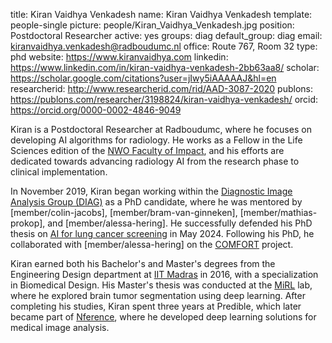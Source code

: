 title: Kiran Vaidhya Venkadesh
name: Kiran Vaidhya Venkadesh
template: people-single
picture: people/Kiran_Vaidhya_Venkadesh.jpg
position: Postdoctoral Researcher
active: yes
groups: diag
default_group: diag
email: kiranvaidhya.venkadesh@radboudumc.nl
office: Route 767, Room 32
type: phd
website: https://www.kiranvaidhya.com
linkedin: https://www.linkedin.com/in/kiran-vaidhya-venkadesh-2bb63aa8/
scholar: https://scholar.google.com/citations?user=jIwy5iAAAAAJ&hl=en
researcherid: http://www.researcherid.com/rid/AAD-3087-2020
publons: https://publons.com/researcher/3198824/kiran-vaidhya-venkadesh/
orcid: https://orcid.org/0000-0002-4846-9049

Kiran is a Postdoctoral Researcher at Radboudumc, where he focuses on developing AI algorithms for radiology. He works as a Fellow in the Life Sciences edition of the [NWO Faculty of Impact](https://facultyofimpact.nl/fellows-life-sciences-health/), and his efforts are dedicated towards advancing radiology AI from the research phase to clinical implementation.

In November 2019, Kiran began working within the [Diagnostic Image Analysis Group (DIAG)](https://www.diagnijmegen.nl/) as a PhD candidate, where he was mentored by [member/colin-jacobs], [member/bram-van-ginneken], [member/mathias-prokop], and [member/alessa-hering]. He successfully defended his PhD thesis on [AI for lung cancer screening](https://www.diagnijmegen.nl/publications/venk24/) in May 2024. Following his PhD, he collaborated with [member/alessa-hering] on the [COMFORT](https://comfort-ai.eu/) project.

Kiran earned both his Bachelor's and Master's degrees from the Engineering Design department at [IIT Madras](https://www.iitm.ac.in/) in 2016, with a specialization in Biomedical Design. His Master's thesis was conducted at the [MiRL](https://ed.iitm.ac.in/~gankrish/) lab, where he explored brain tumor segmentation using deep learning. After completing his studies, Kiran spent three years at Predible, which later became part of [Nference](https://nference.com/), where he developed deep learning solutions for medical image analysis.
